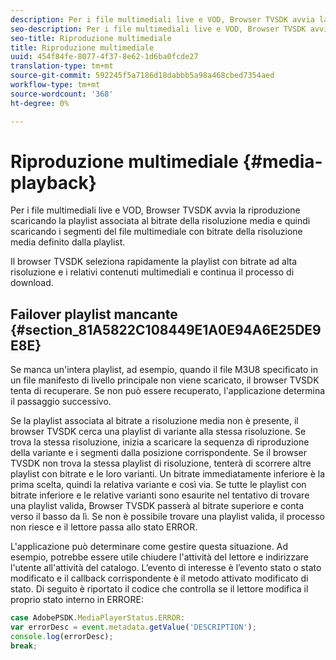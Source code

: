 ```yaml
---
description: Per i file multimediali live e VOD, Browser TVSDK avvia la riproduzione scaricando la playlist associata al bitrate della risoluzione media e quindi scaricando i segmenti del file multimediale con bitrate della risoluzione media definito dalla playlist.
seo-description: Per i file multimediali live e VOD, Browser TVSDK avvia la riproduzione scaricando la playlist associata al bitrate della risoluzione media e quindi scaricando i segmenti del file multimediale con bitrate della risoluzione media definito dalla playlist.
seo-title: Riproduzione multimediale
title: Riproduzione multimediale
uuid: 454f84fe-8077-4f37-8e62-1d6ba0fcde27
translation-type: tm+mt
source-git-commit: 592245f5a7186d18dabbb5a98a468cbed7354aed
workflow-type: tm+mt
source-wordcount: '368'
ht-degree: 0%

---
```



# Riproduzione multimediale {#media-playback}

Per i file multimediali live e VOD, Browser TVSDK avvia la riproduzione scaricando la playlist associata al bitrate della risoluzione media e quindi scaricando i segmenti del file multimediale con bitrate della risoluzione media definito dalla playlist.

Il browser TVSDK seleziona rapidamente la playlist con bitrate ad alta risoluzione e i relativi contenuti multimediali e continua il processo di download.

## Failover playlist mancante {#section_81A5822C108449E1A0E94A6E25DE9E8E}

Se manca un&#39;intera playlist, ad esempio, quando il file M3U8 specificato in un file manifesto di livello principale non viene scaricato, il browser TVSDK tenta di recuperare. Se non può essere recuperato, l&#39;applicazione determina il passaggio successivo.

Se la playlist associata al bitrate a risoluzione media non è presente, il browser TVSDK cerca una playlist di variante alla stessa risoluzione. Se trova la stessa risoluzione, inizia a scaricare la sequenza di riproduzione della variante e i segmenti dalla posizione corrispondente. Se il browser TVSDK non trova la stessa playlist di risoluzione, tenterà di scorrere altre playlist con bitrate e le loro varianti. Un bitrate immediatamente inferiore è la prima scelta, quindi la relativa variante e così via. Se tutte le playlist con bitrate inferiore e le relative varianti sono esaurite nel tentativo di trovare una playlist valida, Browser TVSDK passerà al bitrate superiore e conta verso il basso da lì. Se non è possibile trovare una playlist valida, il processo non riesce e il lettore passa allo stato ERROR.

L&#39;applicazione può determinare come gestire questa situazione. Ad esempio, potrebbe essere utile chiudere l&#39;attività del lettore e indirizzare l&#39;utente all&#39;attività del catalogo. L’evento di interesse è l’evento stato o stato modificato e il callback corrispondente è il metodo attivato modificato di stato. Di seguito è riportato il codice che controlla se il lettore modifica il proprio stato interno in ERRORE:

```js
case AdobePSDK.MediaPlayerStatus.ERROR:  
var errorDesc = event.metadata.getValue('DESCRIPTION'); 
console.log(errorDesc); 
break; 
```
